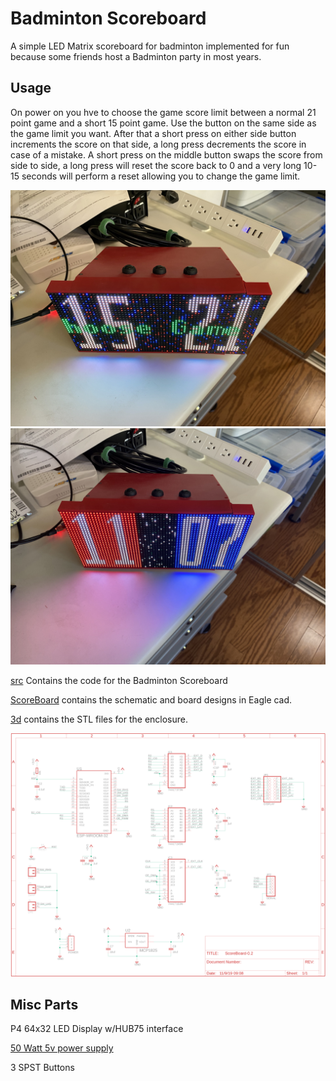 # Badminton Scoreboard

A simple LED Matrix scoreboard for badminton implemented for fun because some friends host a Badminton party in most years.

## Usage

On power on you hve to choose the game score limit between a normal 21 point game and a short 15 point game.  Use the button on the same side as the game limit you want.  After that a short press on either side button increments the score on that side, a long press decrements the score in case of a mistake.  A short press on the middle button swaps the score from side to side, a long press will reset the score back to 0 and a very long 10-15 seconds will perform a reset allowing you to change the game limit.

![Choose](images/IMG_6144.jpg)
![Score](images/IMG_6143.jpg)

[src](src) Contains the code for the Badminton Scoreboard

[ScoreBoard](ScoreBoard) contains the schematic and board designs in Eagle cad.

[3d](3d) contains the STL files for the enclosure.

![Schematic](images/ScoreBoard.png)

## Misc Parts

P4 64x32 LED Display w/HUB75 interface

[50 Watt 5v power supply](https://smile.amazon.com/gp/product/B019GYOCMM/ref=ppx_yo_dt_b_search_asin_title?ie=UTF8&psc=1)

3 SPST Buttons
